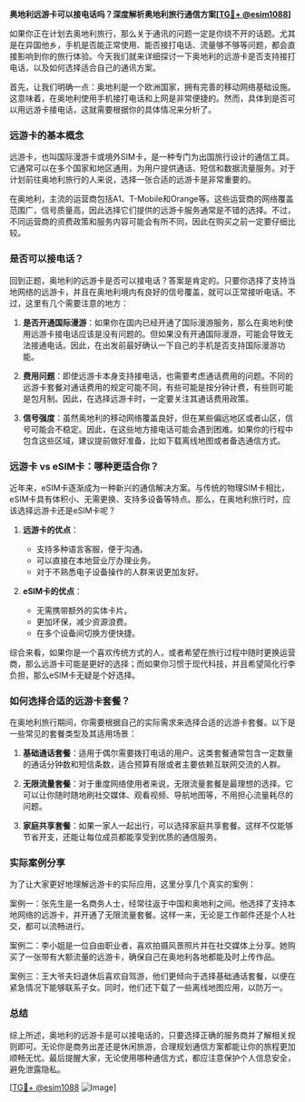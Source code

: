 **奥地利远游卡可以接电话吗？深度解析奥地利旅行通信方案[[TG💪+ @esim1088](https://t.me/s/esim1088)]**

如果你正在计划去奥地利旅行，那么关于通讯的问题一定是你绕不开的话题。尤其是在异国他乡，手机是否能正常使用、能否接打电话、流量够不够等问题，都会直接影响到你的旅行体验。今天我们就来详细探讨一下奥地利的远游卡是否支持接打电话，以及如何选择适合自己的通讯方案。

首先，让我们明确一点：奥地利是一个欧洲国家，拥有完善的移动网络基础设施。这意味着，在奥地利使用手机接打电话和上网是非常便捷的。然而，具体到是否可以用远游卡接电话，这就需要根据你的具体情况来分析了。

### 远游卡的基本概念

远游卡，也叫国际漫游卡或境外SIM卡，是一种专门为出国旅行设计的通信工具。它通常可以在多个国家和地区通用，为用户提供通话、短信和数据流量服务。对于计划前往奥地利旅行的人来说，选择一张合适的远游卡是非常重要的。

在奥地利，主流的运营商包括A1、T-Mobile和Orange等。这些运营商的网络覆盖范围广，信号质量高，因此选择它们提供的远游卡服务通常是不错的选择。不过，不同运营商的资费政策和服务内容可能会有所不同，因此在购买之前一定要仔细比较。

### 是否可以接电话？

回到正题，奥地利的远游卡是否可以接电话？答案是肯定的。只要你选择了支持当地网络的远游卡，并且在奥地利境内有良好的信号覆盖，就可以正常接听电话。不过，这里有几个需要注意的地方：

1. **是否开通国际漫游**：如果你在国内已经开通了国际漫游服务，那么在奥地利使用远游卡接电话应该是没有问题的。但如果没有开通国际漫游，可能会导致无法接通电话。因此，在出发前最好确认一下自己的手机是否支持国际漫游功能。

2. **费用问题**：即使远游卡本身支持接电话，也需要考虑通话费用的问题。不同的远游卡套餐对通话费用的规定可能不同，有些可能是按分钟计费，有些则可能是包月制。因此，在选择远游卡时，一定要关注其通话费用政策。

3. **信号强度**：虽然奥地利的移动网络覆盖良好，但在某些偏远地区或者山区，信号可能会不稳定。因此，在这些地方接电话可能会遇到困难。如果你的行程中包含这些区域，建议提前做好准备，比如下载离线地图或者备选通信方式。

### 远游卡 vs eSIM卡：哪种更适合你？

近年来，eSIM卡逐渐成为一种新兴的通信解决方案。与传统的物理SIM卡相比，eSIM卡具有体积小、无需更换、支持多设备等特点。那么，在奥地利旅行时，应该选择远游卡还是eSIM卡呢？

1. **远游卡的优点**：
   - 支持多种语言客服，便于沟通。
   - 可以直接在本地营业厅办理业务。
   - 对于不熟悉电子设备操作的人群来说更加友好。

2. **eSIM卡的优点**：
   - 无需携带额外的实体卡片。
   - 更加环保，减少资源浪费。
   - 在多个设备间切换方便快捷。

综合来看，如果你是一个喜欢传统方式的人，或者希望在旅行过程中随时更换运营商，那么远游卡可能是更好的选择；而如果你习惯于现代科技，并且希望简化行李负担，那么eSIM卡无疑是个好选择。

### 如何选择合适的远游卡套餐？

在奥地利旅行期间，你需要根据自己的实际需求来选择合适的远游卡套餐。以下是一些常见的套餐类型及其适用场景：

1. **基础通话套餐**：适用于偶尔需要拨打电话的用户。这类套餐通常包含一定数量的通话分钟数和短信条数，适合预算有限或者主要依赖互联网交流的人群。

2. **无限流量套餐**：对于重度网络使用者来说，无限流量套餐是最理想的选择。它可以让你随时随地刷社交媒体、观看视频、导航地图等，不用担心流量耗尽的问题。

3. **家庭共享套餐**：如果一家人一起出行，可以选择家庭共享套餐。这样不仅能够节省开支，还能让每位成员都能享受到优质的通信服务。

### 实际案例分享

为了让大家更好地理解远游卡的实际应用，这里分享几个真实的案例：

案例一：张先生是一名商务人士，经常往返于中国和奥地利之间。他选择了支持本地网络的远游卡，并开通了无限流量套餐。这样一来，无论是工作邮件还是个人社交，都可以流畅进行。

案例二：李小姐是一位自由职业者，喜欢拍摄风景照片并在社交媒体上分享。她购买了一张带有大额流量的远游卡，确保自己在奥地利各地都能及时上传作品。

案例三：王大爷夫妇退休后喜欢自驾游，他们更倾向于选择基础通话套餐，以便在紧急情况下能够联系子女。同时，他们还下载了一些离线地图应用，以防万一。

### 总结

综上所述，奥地利的远游卡是可以接电话的，只要选择正确的服务商并了解相关规则即可。无论你是商务出差还是休闲旅游，合理规划通信方案都能让你的旅程更加顺畅无忧。最后提醒大家，无论使用哪种通信方式，都应注意保护个人信息安全，避免泄露隐私。

[[TG💪+ @esim1088](https://t.me/s/esim1088) ![Image](https://i.postimg.cc/4NQfJmqS/Snipaste-2025-05-13-00-14-12.png)]
